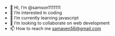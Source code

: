 - 👋 Hi, I’m @samson1111111
- 👀 I’m interested in coding
- 🌱 I’m currently learning javascript
- 💞️ I’m looking to collaborate on web development
- 📫 How to reach me samaven56@gmail.com

<!---
samson1111111/samson1111111 is a ✨ special ✨ repository because its `README.md` (this file) appears on your GitHub profile.
You can click the Preview link to take a look at your changes.
--->
